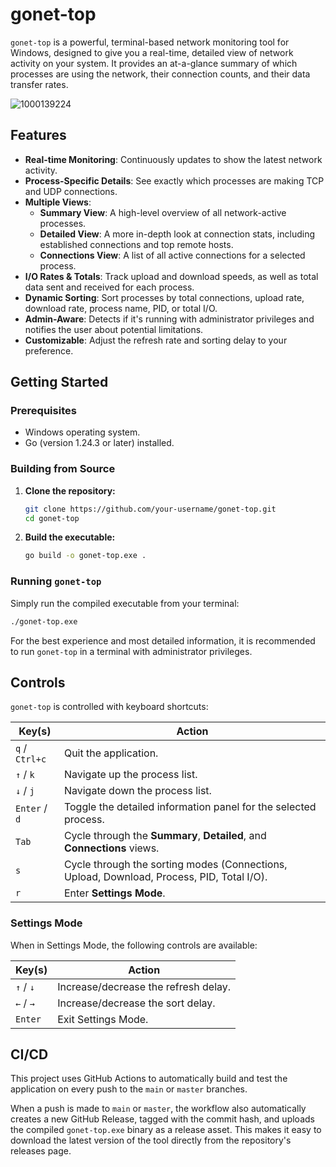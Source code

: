 # gonet-top

`gonet-top` is a powerful, terminal-based network monitoring tool for Windows, designed to give you a real-time, detailed view of network activity on your system. It provides an at-a-glance summary of which processes are using the network, their connection counts, and their data transfer rates.

![1000139224](https://github.com/user-attachments/assets/dfba8668-3bb9-499b-995b-a4350f7ee5c3)
<!-- placeholder -->

## Features

- **Real-time Monitoring**: Continuously updates to show the latest network activity.
- **Process-Specific Details**: See exactly which processes are making TCP and UDP connections.
- **Multiple Views**:
    - **Summary View**: A high-level overview of all network-active processes.
    - **Detailed View**: A more in-depth look at connection stats, including established connections and top remote hosts.
    - **Connections View**: A list of all active connections for a selected process.
- **I/O Rates & Totals**: Track upload and download speeds, as well as total data sent and received for each process.
- **Dynamic Sorting**: Sort processes by total connections, upload rate, download rate, process name, PID, or total I/O.
- **Admin-Aware**: Detects if it's running with administrator privileges and notifies the user about potential limitations.
- **Customizable**: Adjust the refresh rate and sorting delay to your preference.

## Getting Started

### Prerequisites

- Windows operating system.
- Go (version 1.24.3 or later) installed.

### Building from Source

1.  **Clone the repository:**
    ```sh
    git clone https://github.com/your-username/gonet-top.git
    cd gonet-top
    ```

2.  **Build the executable:**
    ```sh
    go build -o gonet-top.exe .
    ```

### Running `gonet-top`

Simply run the compiled executable from your terminal:

```sh
./gonet-top.exe
```

For the best experience and most detailed information, it is recommended to run `gonet-top` in a terminal with administrator privileges.

## Controls

`gonet-top` is controlled with keyboard shortcuts:

| Key(s)        | Action                                           |
|---------------|--------------------------------------------------|
| `q` / `Ctrl+c`| Quit the application.                            |
| `↑` / `k`     | Navigate up the process list.                    |
| `↓` / `j`     | Navigate down the process list.                  |
| `Enter` / `d` | Toggle the detailed information panel for the selected process. |
| `Tab`         | Cycle through the **Summary**, **Detailed**, and **Connections** views. |
| `s`           | Cycle through the sorting modes (Connections, Upload, Download, Process, PID, Total I/O). |
| `r`           | Enter **Settings Mode**.                         |

### Settings Mode

When in Settings Mode, the following controls are available:

| Key(s)        | Action                                           |
|---------------|--------------------------------------------------|
| `↑` / `↓`     | Increase/decrease the refresh delay.             |
| `←` / `→`     | Increase/decrease the sort delay.                |
| `Enter`       | Exit Settings Mode.                              |

## CI/CD

This project uses GitHub Actions to automatically build and test the application on every push to the `main` or `master` branches.

When a push is made to `main` or `master`, the workflow also automatically creates a new GitHub Release, tagged with the commit hash, and uploads the compiled `gonet-top.exe` binary as a release asset. This makes it easy to download the latest version of the tool directly from the repository's releases page.
